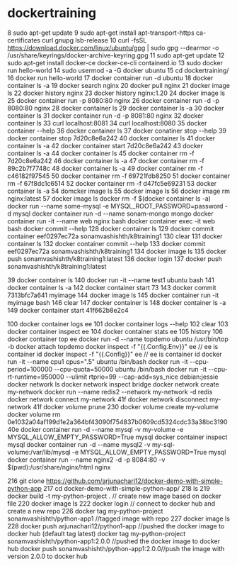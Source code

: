 # dockertraining
 8  sudo apt-get update
    9  sudo apt-get install apt-transport-https ca-certificates curl gnupg lsb-release
   10  curl -fsSL https://download.docker.com/linux/ubuntu/gpg | sudo gpg --dearmor -o /usr/share/keyrings/docker-archive-keyring.gpg
   11  sudo apt-get update
   12  sudo apt-get install docker-ce docker-ce-cli containerd.io
   13  sudo docker run hello-world
   14  sudo usermod -a -G docker ubuntu
   15  cd dockertraining/
   16  docker run hello-world
   17  docker container run -d ubuntu
   18  docker container  ls -a
   19  docker search nginx
   20  docker pull nginx
   21  docker image ls
   22  docker history nginx
   23  docker history nginx:1.20
   24  docker image ls
   25  docker container run -p 8080:80 nginx 
   26  docker container run -d -p 8080:80 nginx
   28  docker container ls
   29  docker container ls -a
   30  docker container ls
   31  docker container run -d -p 8081:80 nginx 
   32  docker container ls
   33  curl localhost:8081
   34  curl localhost:8080
   35  docker container --help
   36  docker container ls
   37  docker conatiner stop --help
   39  docker container stop 7d20c8e6a242
   40  docker container ls
   41  docker container ls -a
   42  docker container start 7d20c8e6a242
   43  docker container ls -a
   44  docker container ls 
   45  docker container rm -f 7d20c8e6a242
   46  docker container ls -a
   47  docker container rm -f 89c2b7f7748c
   48  docker container ls -a
   49  docker container rm -f c46182f97545
   50  docker container rm -f 69721fdb8250
   51  docker container rm -f 67f8dc1c6514
   52  docker container rm -f d47fc5e69231
   53  docker container ls -a
   54  domcker image ls
   55  docker image ls
   56  docker image rm nginx:latest 
   57  docker image ls 
   docker rm -f $(docker container ls -a)
   docker run --name some-mysql -e MYSQL_ROOT_PASSWORD=password -d mysql
   docker container run -d --name sonam-mongo mongo
   docker container run -it --name web nginx bash
   docker container exec -it web bash
docker commit --help
  128  docker container ls
  129  docker commit container eef0297ec72a sonamvashishth/k8training1
  130  clear
  131  docker container ls
  132  docker container commit --help
  133  docker commit eef0297ec72a sonamvashishth/k8training1
  134  docker image ls
  135  docker push sonamvashishth/k8training1:latest
  136  docker login
  137  docker push sonamvashishth/k8training1:latest

  39 docker container ls
140 docker run -it --name test1 ubuntu bash
141 docker container ls -a
142 docker container start 73
143 docker commit 7313bfc7a641 myimage
144 docker image ls
145 docker container run -it myimage bash
146 clear
147 docker container ls
148 docker container ls -a
149 docker container start 41f662b8e2c4

100  docker container logs ee
  101  docker container logs --help
  102  clear
  103  docker container inspect ee
  104  docker container stats ee
  105  history
  106  docker container top ee
  docker run -d --name topdemo ubuntu /usr/bin/top -b
  docker attach topdemo
  docker inspect -f "{{.Config.Env}}" ee // ee is container id
  docker inspect -f "{{.Config}}" ee // ee is container id
  docker run -it --name cpu1 cpus=".5" ubuntu /bin/bash
docker run -it --cpu-period=100000 --cpu-quota=50000 ubuntu /bin/bash
docker run -it --cpu-rt-runtime=950000 --ulimit rtprio=99 --cap-add=sys_nice  debian:jessie
docker network ls
docker network inspect bridge
docker network create my-network
docker run --name redis2 --network my-network -d redis
docker network connect my-network 41f
docker network disconnect my-network 41f
docker volume prune
 230  docker volume create my-volume
  docker volume rm 0e1032a04af199d1e2a364bf43090f754837b0609cd5324cdc33a38bc319040e
  docker container run -d --name mysql -v my-volume -e MYSQL_ALLOW_EMPTY_PASSWORD=True mysql
  docker container inspect mysql
  docker container run -d --name mysql2 -v my-sql-volume:/var/lib/mysql -e MYSQL_ALLOW_EMPTY_PASSWORD=True mysql 
  docker container run --name nginx2 -d -p 8084:80 -v $(pwd):/usr/share/nginx/html nginx

   216  git clone https://github.com/arjunachari12/docker-demo-with-simple-python-app
  217  cd docker-demo-with-simple-python-app/
  218  ls
  219  docker build -t my-python-project .  // create new image based on docker file
  220  docker image ls
  222  docker login // connect to docker hub and create a new repo
  226  docker tag my-python-project sonamvashishth/python-app1 //tagged image with repo
  227  docker image ls
  228  docker push arjunachari12/python1-app //pushed the docker image to docker hub (default tag latest)
  docker tag  my-python-project sonamvashishth/python-app1:2.0.0  //pushed the docker image to docker hub
  docker push sonamvashishth/python-app1:2.0.0//push the image with version 2.0.0 to docker hub
